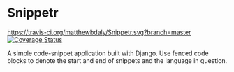 Snippetr
========

https://travis-ci.org/matthewbdaly/Snippetr.svg?branch=master
[![Coverage Status](https://coveralls.io/repos/matthewbdaly/Snippetr/badge.png?branch=master)](https://coveralls.io/r/matthewbdaly/Snippetr?branch=master)

A simple code-snippet application built with Django. Use fenced code blocks to denote the start and end of snippets and the language in question.

